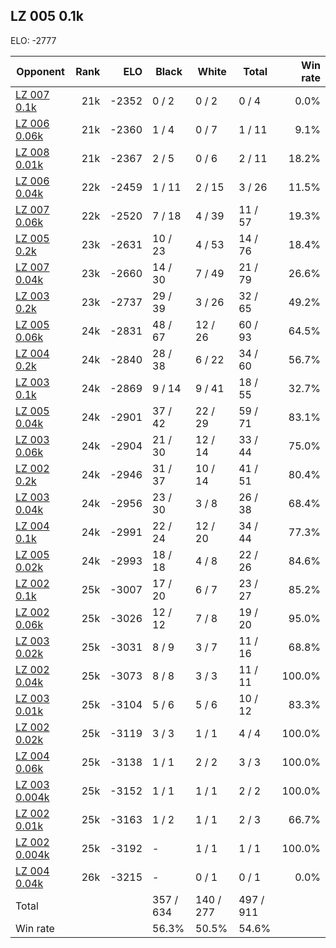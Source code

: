 ## LZ 005 0.1k ##

ELO: -2777

Opponent | Rank | ELO | Black | White | Total | Win rate
---------|-----:|----:|-------|-------|-------|-------:
[LZ 007 0.1k](LZ%20007%200.1k.md) | 21k | -2352 | 0 / 2 | 0 / 2 | 0 / 4 | 0.0%
[LZ 006 0.06k](LZ%20006%200.06k.md) | 21k | -2360 | 1 / 4 | 0 / 7 | 1 / 11 | 9.1%
[LZ 008 0.01k](LZ%20008%200.01k.md) | 21k | -2367 | 2 / 5 | 0 / 6 | 2 / 11 | 18.2%
[LZ 006 0.04k](LZ%20006%200.04k.md) | 22k | -2459 | 1 / 11 | 2 / 15 | 3 / 26 | 11.5%
[LZ 007 0.06k](LZ%20007%200.06k.md) | 22k | -2520 | 7 / 18 | 4 / 39 | 11 / 57 | 19.3%
[LZ 005 0.2k](LZ%20005%200.2k.md) | 23k | -2631 | 10 / 23 | 4 / 53 | 14 / 76 | 18.4%
[LZ 007 0.04k](LZ%20007%200.04k.md) | 23k | -2660 | 14 / 30 | 7 / 49 | 21 / 79 | 26.6%
[LZ 003 0.2k](LZ%20003%200.2k.md) | 23k | -2737 | 29 / 39 | 3 / 26 | 32 / 65 | 49.2%
[LZ 005 0.06k](LZ%20005%200.06k.md) | 24k | -2831 | 48 / 67 | 12 / 26 | 60 / 93 | 64.5%
[LZ 004 0.2k](LZ%20004%200.2k.md) | 24k | -2840 | 28 / 38 | 6 / 22 | 34 / 60 | 56.7%
[LZ 003 0.1k](LZ%20003%200.1k.md) | 24k | -2869 | 9 / 14 | 9 / 41 | 18 / 55 | 32.7%
[LZ 005 0.04k](LZ%20005%200.04k.md) | 24k | -2901 | 37 / 42 | 22 / 29 | 59 / 71 | 83.1%
[LZ 003 0.06k](LZ%20003%200.06k.md) | 24k | -2904 | 21 / 30 | 12 / 14 | 33 / 44 | 75.0%
[LZ 002 0.2k](LZ%20002%200.2k.md) | 24k | -2946 | 31 / 37 | 10 / 14 | 41 / 51 | 80.4%
[LZ 003 0.04k](LZ%20003%200.04k.md) | 24k | -2956 | 23 / 30 | 3 / 8 | 26 / 38 | 68.4%
[LZ 004 0.1k](LZ%20004%200.1k.md) | 24k | -2991 | 22 / 24 | 12 / 20 | 34 / 44 | 77.3%
[LZ 005 0.02k](LZ%20005%200.02k.md) | 24k | -2993 | 18 / 18 | 4 / 8 | 22 / 26 | 84.6%
[LZ 002 0.1k](LZ%20002%200.1k.md) | 25k | -3007 | 17 / 20 | 6 / 7 | 23 / 27 | 85.2%
[LZ 002 0.06k](LZ%20002%200.06k.md) | 25k | -3026 | 12 / 12 | 7 / 8 | 19 / 20 | 95.0%
[LZ 003 0.02k](LZ%20003%200.02k.md) | 25k | -3031 | 8 / 9 | 3 / 7 | 11 / 16 | 68.8%
[LZ 002 0.04k](LZ%20002%200.04k.md) | 25k | -3073 | 8 / 8 | 3 / 3 | 11 / 11 | 100.0%
[LZ 003 0.01k](LZ%20003%200.01k.md) | 25k | -3104 | 5 / 6 | 5 / 6 | 10 / 12 | 83.3%
[LZ 002 0.02k](LZ%20002%200.02k.md) | 25k | -3119 | 3 / 3 | 1 / 1 | 4 / 4 | 100.0%
[LZ 004 0.06k](LZ%20004%200.06k.md) | 25k | -3138 | 1 / 1 | 2 / 2 | 3 / 3 | 100.0%
[LZ 003 0.004k](LZ%20003%200.004k.md) | 25k | -3152 | 1 / 1 | 1 / 1 | 2 / 2 | 100.0%
[LZ 002 0.01k](LZ%20002%200.01k.md) | 25k | -3163 | 1 / 2 | 1 / 1 | 2 / 3 | 66.7%
[LZ 002 0.004k](LZ%20002%200.004k.md) | 25k | -3192 | - | 1 / 1 | 1 / 1 | 100.0%
[LZ 004 0.04k](LZ%20004%200.04k.md) | 26k | -3215 | - | 0 / 1 | 0 / 1 | 0.0%
Total | | | 357 / 634 | 140 / 277 | 497 / 911 | 
Win rate| | | 56.3% | 50.5% | 54.6% | 
